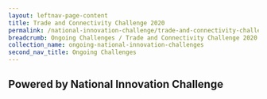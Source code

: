 ```yaml
---
layout: leftnav-page-content
title: Trade and Connectivity Challenge 2020
permalink: /national-innovation-challenge/trade-and-connectivity-challenge-2020
breadcrumb: Ongoing Challenges / Trade and Connectivity Challenge 2020
collection_name: ongoing-national-innovation-challenges
second_nav_title: Ongoing Challenges
---
```

## Powered by National Innovation Challenge
